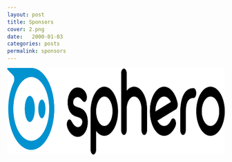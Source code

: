 ```yaml
---
layout: post
title: Sponsors
cover: 2.png
date:   2000-01-03
categories: posts
permalink: sponsors
---
```


<img src="https://raw.githubusercontent.com/Defconbots/defconbots.github.io/master/images/sponsors/sphero.png" style="height:200px;">
